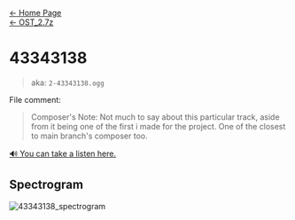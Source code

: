 [← Home Page](../../README.md)  
[← OST_2.7z](../ost_2-7z.md)

# 43343138
> aka: `2-43343138.ogg`

File comment:
> Composer's Note: Not much to say about this particular track, aside from it being one of the first i made for the project. One of the closest to main branch's composer too.

<a href="./audio/2-43343138.ogg" target="_blank">🔊 You can take a listen here.</a>

## Spectrogram
![43343138_spectrogram](https://user-images.githubusercontent.com/35247077/178098385-469527a8-6a28-4c94-aa76-90b3b381a34a.png)
